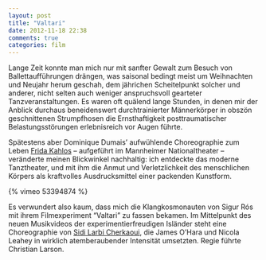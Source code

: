 ```yaml
---
layout: post
title: "Valtari"
date: 2012-11-18 22:38
comments: true
categories: film
---
```


Lange Zeit konnte man mich nur mit sanfter Gewalt zum Besuch von Ballettaufführungen drängen, was saisonal bedingt meist um Weihnachten und Neujahr herum geschah, dem jährichen Scheitelpunkt solcher und anderer, nicht selten auch weniger anspruchsvoll gearteter Tanzveranstaltungen. Es waren oft quälend lange Stunden, in denen mir der Anblick durchaus beneidenswert durchtrainierter Männerkörper in obszön geschnittenen Strumpfhosen die Ernsthaftigkeit posttraumatischer Belastungsstörungen erlebnisreich vor Augen führte.

Spätestens aber Dominique Dumais’ aufwühlende Choreographie zum Leben [Frida Kahlos](http://de.wikipedia.org/wiki/Frida_Kahlo "Wikipedia: Frida Kahlo") – aufgeführt im Mannheimer Nationaltheater – veränderte meinen Blickwinkel nachhaltig: ich entdeckte das moderne Tanztheater, und mit ihm die Anmut und Verletzlichkeit des menschlichen Körpers als kraftvolles Ausdrucksmittel einer packenden Kunstform.

{% vimeo 53394874 %}

Es verwundert also kaum, dass mich die Klangkosmonauten von Sigur Rós mit ihrem Filmexperiment “Valtari” zu fassen bekamen. Im Mittelpunkt des neuen Musikvideos der experimentierfreudigen Isländer steht eine Choreographie von [Sidi Larbi Cherkaoui](http://de.wikipedia.org/wiki/Sidi_Larbi_Cherkaoui "Wikipedia: Sidi Larbi Cherkaoui"), die James O’Hara und Nicola Leahey in wirklich atemberaubender Intensität umsetzten. Regie führte Christian Larson.
